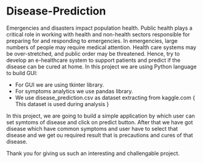 # Disease-Prediction
Emergencies and disasters impact population health. Public health plays a critical role in working with health and non-health sectors responsible for preparing for and responding to emergencies. In emergencies, large numbers of people may require medical attention. Health care systems may be over-stretched, and public order may be threatened. Hence, try to develop an e-healthcare system to support patients and predict if the disease can be cured at home.
In this project we are using Python language to build GUI:
- For GUI we are using tkinter library.
- For symptoms analytics we use pandas library.
- We use disease_prediction.csv as dataset extracting from kaggle.com { This dataset is used during analysis }

In this project, we are going to build a  simple application by which user can set symtoms of disease and click on predict button. After that we have got disease which have common symptoms and user have to select that disease and we get ou required result that is precautions and cures of that disease.

Thank you for giving us such an interesting and challengable project.
